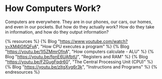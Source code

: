 # How Computers Work?

Computers are everywhere. They are in our phones, our cars, our homes, and even in our pockets. But how do they actually work? How do they take in information, and how do they output information?

{% resources %}
  {% Blog "https://www.youtube.com/watch?v=XM4lGflQFvA", "How CPU executes a program" %}
  {% Blog "https://youtu.be/1I5ZMmrOfnA", "How computers calculate - ALU" %}
  {% Blog "https://youtu.be/fpnE6UAfbtU", "Registers and RAM" %}
  {% Blog "https://youtu.be/FZGugFqdr60", "The Central Processing Unit (CPU)" %}
  {% Blog "https://youtu.be/zltgXvg6r3k", "Instructions and Programs" %}
{% endresources %}
